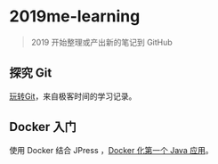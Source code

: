 # 2019me-learning
> 2019 开始整理或产出新的笔记到 GitHub 

## 探究 Git

[玩转Git](Git/玩转Git_geektime.pdf)，来自极客时间的学习记录。

## Docker 入门

使用 Docker 结合 JPress ，[Docker 化第一个 Java 应用](Docker/docker入门.md)。

